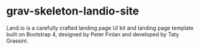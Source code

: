 # grav-skeleton-landio-site
Land.io is a carefully crafted landing page UI kit and landing page template built on Bootstrap 4, designed by Peter Finlan and developed by Taty Grassini.
